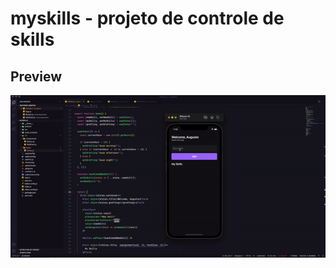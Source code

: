 # myskills - projeto de controle de skills

## Preview

![](https://github.com/augusto-kuki/myskills/blob/main/src/assets/app-gif.gif)
